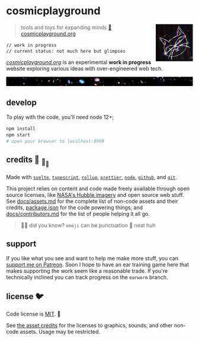 # cosmicplayground

[<img src="static/assets/characters/cosmic-kitty.jpg" align="right" width="100">](https://cosmicplayground.org)

> tools and toys for expanding minds
> [:milky_way: cosmicplayground.org](https://cosmicplayground.org)

```svelte
// work in progress
// current status: not much here but glimpses
```

_[cosmicplayground.org](https://cosmicplayground.org)_
is an experimental **work in progress** website exploring
various ideas with over-engineered web tech.

![galaxies](static/assets/space/galaxies-banner.jpg)

## develop

To play with the code, you'll need node 12+;

```bash
npm install
npm start
# open your browser to localhost:8999
```

## credits :turtle: <sub>:turtle:</sub><sub><sub>:turtle:</sub></sub>

Made with [`svelte`](https://github.com/sveltejs/svelte),
[`typescript`](https://github.com/microsoft/TypeScript),
[`rollup`](https://github.com/rollup/rollup),
[`prettier`](https://github.com/prettier/prettier),
[`node`](https://nodejs.org),
[`github`](https://github.com), and [`git`](https://git-scm.com/).

This project relies on content and code made freely available
through open source licenses, like
[NASA's Hubble imagery](https://www.spacetelescope.org)
and open source web stuff.
See [docs/assets.md](docs/assets.md) for
the complete list of non-code assets and their credits,
[package.json](package.json) for the code powering things,
and [docs/contributors.md](docs/contributors.md)
for the list of people helping it all go.

> :rainbow::sparkles: did you know? `emoji` can be punctuation :snail: neat huh

## support

If you like what you see and want to help me make more stuff,
you can [support me on Patreon](https://patreon.com/ryanatkn).
Soon I hope to have an ear training game here that makes
supporting the work seem like a reasonable trade.
If you're technically inclined you can track progress on the `earworm` branch.

## license :bird:

Code license is [MIT](license). :dolphin:

See [the asset credits](docs/assets.md) for the licenses
to graphics, sounds, and other non-code assets.
Usage may be restricted.
